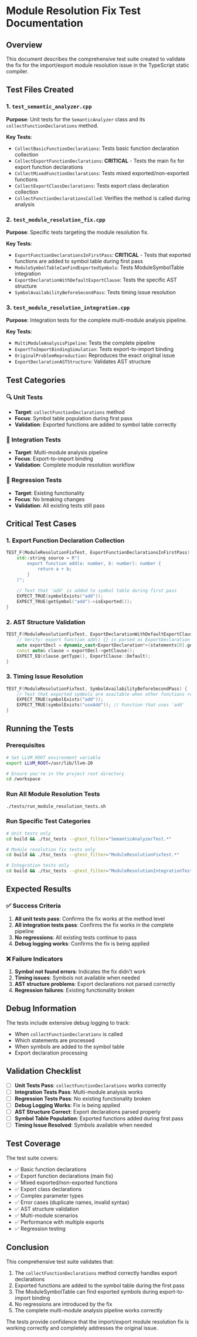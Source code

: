 # Module Resolution Fix Test Documentation

## Overview

This document describes the comprehensive test suite created to validate the fix for the import/export module resolution issue in the TypeScript static compiler.

## Test Files Created

### 1. `test_semantic_analyzer.cpp`
**Purpose**: Unit tests for the `SemanticAnalyzer` class and its `collectFunctionDeclarations` method.

**Key Tests**:
- `CollectBasicFunctionDeclarations`: Tests basic function declaration collection
- `CollectExportFunctionDeclarations`: **CRITICAL** - Tests the main fix for export function declarations
- `CollectMixedFunctionDeclarations`: Tests mixed exported/non-exported functions
- `CollectExportClassDeclarations`: Tests export class declaration collection
- `CollectFunctionDeclarationsCalled`: Verifies the method is called during analysis

### 2. `test_module_resolution_fix.cpp`
**Purpose**: Specific tests targeting the module resolution fix.

**Key Tests**:
- `ExportFunctionDeclarationsInFirstPass`: **CRITICAL** - Tests that exported functions are added to symbol table during first pass
- `ModuleSymbolTableCanFindExportedSymbols`: Tests ModuleSymbolTable integration
- `ExportDeclarationWithDefaultExportClause`: Tests the specific AST structure
- `SymbolAvailabilityBeforeSecondPass`: Tests timing issue resolution

### 3. `test_module_resolution_integration.cpp`
**Purpose**: Integration tests for the complete multi-module analysis pipeline.

**Key Tests**:
- `MultiModuleAnalysisPipeline`: Tests the complete pipeline
- `ExportToImportBindingSimulation`: Tests export-to-import binding
- `OriginalProblemReproduction`: Reproduces the exact original issue
- `ExportDeclarationASTStructure`: Validates AST structure

## Test Categories

### 🔍 **Unit Tests**
- **Target**: `collectFunctionDeclarations` method
- **Focus**: Symbol table population during first pass
- **Validation**: Exported functions are added to symbol table correctly

### 🔗 **Integration Tests**
- **Target**: Multi-module analysis pipeline
- **Focus**: Export-to-import binding
- **Validation**: Complete module resolution workflow

### 🚨 **Regression Tests**
- **Target**: Existing functionality
- **Focus**: No breaking changes
- **Validation**: All existing tests still pass

## Critical Test Cases

### 1. **Export Function Declaration Collection**
```cpp
TEST_F(ModuleResolutionFixTest, ExportFunctionDeclarationsInFirstPass) {
    std::string source = R"(
        export function add(a: number, b: number): number {
            return a + b;
        }
    )";
    
    // Test that 'add' is added to symbol table during first pass
    EXPECT_TRUE(symbolExists("add"));
    EXPECT_TRUE(getSymbol("add")->isExported());
}
```

### 2. **AST Structure Validation**
```cpp
TEST_F(ModuleResolutionFixTest, ExportDeclarationWithDefaultExportClause) {
    // Verify: export function add() {} is parsed as ExportDeclaration with Default export clause
    auto exportDecl = dynamic_cast<ExportDeclaration*>(statements[0].get());
    const auto& clause = exportDecl->getClause();
    EXPECT_EQ(clause.getType(), ExportClause::Default);
}
```

### 3. **Timing Issue Resolution**
```cpp
TEST_F(ModuleResolutionFixTest, SymbolAvailabilityBeforeSecondPass) {
    // Test that exported symbols are available when other functions reference them
    EXPECT_TRUE(symbolExists("add"));
    EXPECT_TRUE(symbolExists("useAdd")); // Function that uses 'add'
}
```

## Running the Tests

### Prerequisites
```bash
# Set LLVM_ROOT environment variable
export LLVM_ROOT=/usr/lib/llvm-20

# Ensure you're in the project root directory
cd /workspace
```

### Run All Module Resolution Tests
```bash
./tests/run_module_resolution_tests.sh
```

### Run Specific Test Categories
```bash
# Unit tests only
cd build && ./tsc_tests --gtest_filter="SemanticAnalyzerTest.*"

# Module resolution fix tests only
cd build && ./tsc_tests --gtest_filter="ModuleResolutionFixTest.*"

# Integration tests only
cd build && ./tsc_tests --gtest_filter="ModuleResolutionIntegrationTest.*"
```

## Expected Results

### ✅ **Success Criteria**
1. **All unit tests pass**: Confirms the fix works at the method level
2. **All integration tests pass**: Confirms the fix works in the complete pipeline
3. **No regressions**: All existing tests continue to pass
4. **Debug logging works**: Confirms the fix is being applied

### ❌ **Failure Indicators**
1. **Symbol not found errors**: Indicates the fix didn't work
2. **Timing issues**: Symbols not available when needed
3. **AST structure problems**: Export declarations not parsed correctly
4. **Regression failures**: Existing functionality broken

## Debug Information

The tests include extensive debug logging to track:
- When `collectFunctionDeclarations` is called
- Which statements are processed
- When symbols are added to the symbol table
- Export declaration processing

## Validation Checklist

- [ ] **Unit Tests Pass**: `collectFunctionDeclarations` works correctly
- [ ] **Integration Tests Pass**: Multi-module analysis works
- [ ] **Regression Tests Pass**: No existing functionality broken
- [ ] **Debug Logging Works**: Fix is being applied
- [ ] **AST Structure Correct**: Export declarations parsed properly
- [ ] **Symbol Table Population**: Exported functions added during first pass
- [ ] **Timing Issue Resolved**: Symbols available when needed

## Test Coverage

The test suite covers:
- ✅ Basic function declarations
- ✅ Export function declarations (main fix)
- ✅ Mixed exported/non-exported functions
- ✅ Export class declarations
- ✅ Complex parameter types
- ✅ Error cases (duplicate names, invalid syntax)
- ✅ AST structure validation
- ✅ Multi-module scenarios
- ✅ Performance with multiple exports
- ✅ Regression testing

## Conclusion

This comprehensive test suite validates that:
1. The `collectFunctionDeclarations` method correctly handles export declarations
2. Exported functions are added to the symbol table during the first pass
3. The ModuleSymbolTable can find exported symbols during export-to-import binding
4. No regressions are introduced by the fix
5. The complete multi-module analysis pipeline works correctly

The tests provide confidence that the import/export module resolution fix is working correctly and completely addresses the original issue.
